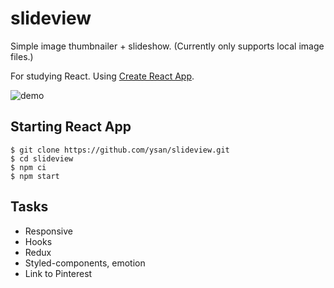 # slideview

Simple image thumbnailer + slideshow. (Currently only supports local image files.)  
  
For studying React. Using [Create React App](https://github.com/facebook/create-react-app).

![demo](https://github.com/ysan/slideview/blob/master/etc/demo.gif)

## Starting React App

    $ git clone https://github.com/ysan/slideview.git
    $ cd slideview
    $ npm ci
    $ npm start

## Tasks

- Responsive
- Hooks
- Redux
- Styled-components, emotion
- Link to Pinterest
